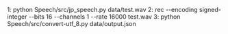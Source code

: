 1: python Speech/src/jp_speech.py data/test.wav
2: rec --encoding signed-integer --bits 16 --channels 1 --rate 16000 test.wav
3: python Speech/src/convert-utf_8.py data/output.json


